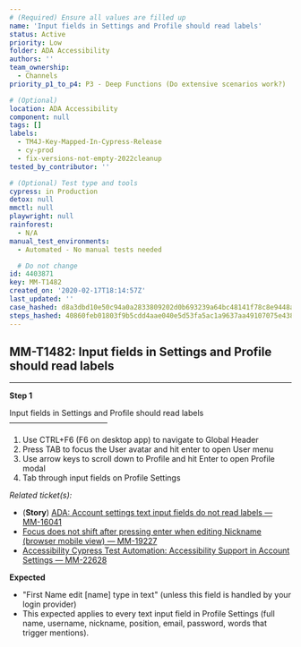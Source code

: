 ```yaml
---
# (Required) Ensure all values are filled up
name: 'Input fields in Settings and Profile should read labels'
status: Active
priority: Low
folder: ADA Accessibility
authors: ''
team_ownership:
  - Channels
priority_p1_to_p4: P3 - Deep Functions (Do extensive scenarios work?)

# (Optional)
location: ADA Accessibility
component: null
tags: []
labels:
  - TM4J-Key-Mapped-In-Cypress-Release
  - cy-prod
  - fix-versions-not-empty-2022cleanup
tested_by_contributor: ''

# (Optional) Test type and tools
cypress: in Production
detox: null
mmctl: null
playwright: null
rainforest:
  - N/A
manual_test_environments:
  - Automated - No manual tests needed

  # Do not change
id: 4403871
key: MM-T1482
created_on: '2020-02-17T18:14:57Z'
last_updated: ''
case_hashed: d8a3dbd10e50c94a0a2833809202d0b693239a64bc48141f78c8e9448ac11026679e0d5f82676538ea18619449befb93
steps_hashed: 40860feb01803f9b5cdd4aae040e5d53fa5ac1a9637aa49107075e4386dcfc48c444bbd56f5476c37325e28e27ffbd84
---
```


<!-- (Auto-generated) Based on frontmatter's "key" and "name" -->

## MM-T1482: Input fields in Settings and Profile should read labels

---

**Step 1**

Input fields in Settings and Profile should read labels\
–––––––––––––––––––––––––

1. Use CTRL+F6 (F6 on desktop app) to navigate to Global Header
2. Press TAB to focus the User avatar and hit enter to open User menu
3. Use arrow keys to scroll down to Profile and hit Enter to open Profile modal
4. Tab through input fields on Profile Settings

_Related ticket(s):_

- (**Story**) [ADA: Account settings text input fields do not read labels — MM-16041](https://mattermost.atlassian.net/browse/MM-16041)
- [Focus does not shift after pressing enter when editing Nickname (browser mobile view) — MM-19227](https://mattermost.atlassian.net/browse/MM-19227)
- [Accessibility Cypress Test Automation: Accessibility Support in Account Settings — MM-22628](https://mattermost.atlassian.net/browse/MM-22628)

**Expected**

- "First Name edit \[name] type in text" (unless this field is handled by your login provider)
- This expected applies to every text input field in Profile Settings (full name, username, nickname, position, email, password, words that trigger mentions).
